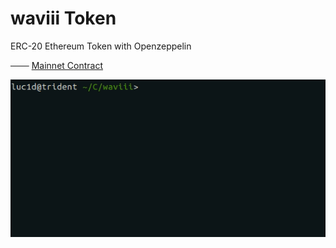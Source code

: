 # waviii Token
ERC-20 Ethereum Token with Openzeppelin

─── [Mainnet Contract](https://etherscan.io/token/0xBA00868912Af1a409F11E9c2B5d3a9376Cb3C2E2)<br />

<p align="center">
  <img src="Etherscan.io/waviii.gif">
</p>